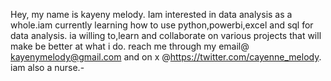 Hey, my name is kayeny melody. Iam interested in data analysis as a whole.iam currently learning how to use python,powerbi,excel 
and sql for data analysis. ia willing to,learn and collaborate on various projects that will make be better at what i do. reach me through my email@ kayenymelody@gmail.com
and on x @https://twitter.com/cayenne_melody. iam also a nurse.-

